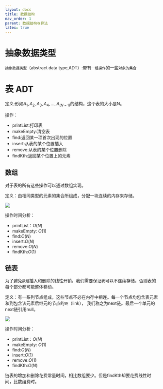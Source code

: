 ```yaml
---
layout: docs
title: 数据结构
nav_order: 1
parent: 数据结构与算法
latex: true
---
```


# 抽象数据类型

`抽象数据类型`（abstract data type,ADT）:带有`一组操作`的一些`对象的集合`

# 表 ADT

定义:形如$A_1,A_2,A_3,A_4,...,A_(N-1)$的结构，这个表的大小是N。

操作：
- printList:打印表
- makeEmpty:清空表
- find:返回某一项首次出现的位置
- insert:从表的某个位置插入
- remove:从表的某个位置删除
- findKth:返回某个位置上的元素


## 数组

对于表的所有这些操作可以通过数组实现。

定义：由相同类型的元素的集合所组成，分配一块连续的内存来存储。

![](https://cdn.jsdelivr.net/gh/guosonglu/images@master/blog-img/202110181055637.png)

操作时间分析：
- printList：$O(N)$
- makeEmpty: $O(1)$
- find:$O(N)$
- insert:$O(N)$
- remove:$O(N)$
- findKth:$O(1)$

## 链表

为了避免`数组`插入和删除的线性开销，我们需要保证`表`可以不连续存储，否则表的每个部分都可能整体移动。

定义：有一系列节点组成，这些节点不必在内存中相连。每一个节点均包含表元素和到包含该元素后继元的节点的`链`（link），
我们称之为next链。最后一个单元的next链引用null。

![](https://cdn.jsdelivr.net/gh/guosonglu/images@master/blog-img/202110181056868.png)

操作时间分析：
- printList：$O(N)$
- makeEmpty: $O(1)$
- find:$O(N)$
- insert:$O(1)$
- remove:$O(1)$
- findKth:$O(N)$

链表的增加和删除花费常量时间，相比数组要少。但是findKth却要花费线性时间，比数组费时。
